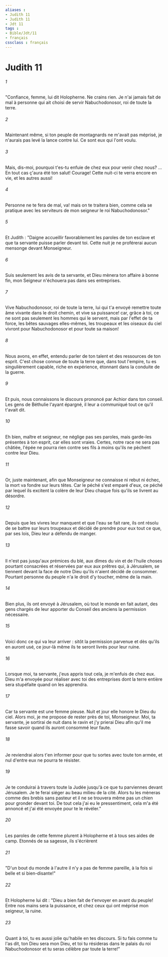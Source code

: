 ```yaml
---
aliases : 
- Judith 11
- Judith 11
- Jdt 11
tags : 
- Bible/Jdt/11
- français
cssclass : français
---
```


# Judith 11

###### 1
"Confiance, femme, lui dit Holopherne. Ne crains rien. Je n'ai jamais fait de mal à personne qui ait choisi de servir Nabuchodonosor, roi de toute la terre.
###### 2
Maintenant même, si ton peuple de montagnards ne m'avait pas méprisé, je n'aurais pas levé la lance contre lui. Ce sont eux qui l'ont voulu.
###### 3
Mais, dis-moi, pourquoi t'es-tu enfuie de chez eux pour venir chez nous? ... En tout cas ç'aura été ton salut! Courage! Cette nuit-ci te verra encore en vie, et les autres aussi!
###### 4
Personne ne te fera de mal, va! mais on te traitera bien, comme cela se pratique avec les serviteurs de mon seigneur le roi Nabuchodonosor."
###### 5
Et Judith : "Daigne accueillir favorablement les paroles de ton esclave et que ta servante puisse parler devant toi. Cette nuit je ne proférerai aucun mensonge devant Monseigneur.
###### 6
Suis seulement les avis de ta servante, et Dieu mènera ton affaire à bonne fin, mon Seigneur n'échouera pas dans ses entreprises.
###### 7
Vive Nabuchodonosor, roi de toute la terre, lui qui t'a envoyé remettre toute âme vivante dans le droit chemin, et vive sa puissance! car, grâce à toi, ce ne sont pas seulement les hommes qui le servent, mais par l'effet de ta force, les bêtes sauvages elles-mêmes, les troupeaux et les oiseaux du ciel vivront pour Nabuchodonosor et pour toute sa maison!
###### 8
Nous avons, en effet, entendu parler de ton talent et des ressources de ton esprit. C'est chose connue de toute la terre que, dans tout l'empire, tu es singulièrement capable, riche en expérience, étonnant dans la conduite de la guerre.
###### 9
Et puis, nous connaissons le discours prononcé par Achior dans ton conseil. Les gens de Béthulie l'ayant épargné, il leur a communiqué tout ce qu'il t'avait dit.
###### 10
Eh bien, maître et seigneur, ne néglige pas ses paroles, mais garde-les présentes à ton esprit, car elles sont vraies. Certes, notre race ne sera pas châtiée, l'épée ne pourra rien contre ses fils à moins qu'ils ne pèchent contre leur Dieu.
###### 11
Or, juste maintenant, afin que Monseigneur ne connaisse ni rebut ni échec, la mort va fondre sur leurs têtes. Car le péché s'est emparé d'eux, ce péché par lequel ils excitent la colère de leur Dieu chaque fois qu'ils se livrent au désordre.
###### 12
Depuis que les vivres leur manquent et que l'eau se fait rare, ils ont résolu de se battre sur leurs troupeaux et décidé de prendre pour eux tout ce que, par ses lois, Dieu leur a défendu de manger.
###### 13
Il n'est pas jusqu'aux prémices du blé, aux dîmes du vin et de l'huile choses pourtant consacrées et réservées par eux aux prêtres qui, à Jérusalem, se tiennent devant la face de notre Dieu qu'ils n'aient décidé de consommer. Pourtant personne du peuple n'a le droit d'y toucher, même de la main.
###### 14
Bien plus, ils ont envoyé à Jérusalem, où tout le monde en fait autant, des gens chargés de leur apporter du Conseil des anciens la permission nécessaire.
###### 15
Voici donc ce qui va leur arriver : sitôt la permission parvenue et dès qu'ils en auront usé, ce jour-là même ils te seront livrés pour leur ruine.
###### 16
Lorsque moi, ta servante, j'eus appris tout cela, je m'enfuis de chez eux. Dieu m'a envoyée pour réaliser avec toi des entreprises dont la terre entière sera stupéfaite quand on les apprendra.
###### 17
Car ta servante est une femme pieuse. Nuit et jour elle honore le Dieu du ciel. Alors moi, je me propose de rester près de toi, Monseigneur. Moi, ta servante, je sortirai de nuit dans le ravin et j'y prierai Dieu afin qu'il me fasse savoir quand ils auront consommé leur faute.
###### 18
Je reviendrai alors t'en informer pour que tu sortes avec toute ton armée, et nul d'entre eux ne pourra te résister.
###### 19
Je te conduirai à travers toute la Judée jusqu'à ce que tu parviennes devant Jérusalem. Je te ferai siéger au beau milieu de la cité. Alors tu les mèneras comme des brebis sans pasteur et il ne se trouvera même pas un chien pour gronder devant toi. De tout cela j'ai eu le pressentiment, cela m'a été annoncé et j'ai été envoyée pour te le révéler."
###### 20
Les paroles de cette femme plurent à Holopherne et à tous ses aides de camp. Etonnés de sa sagesse, ils s'écrièrent
###### 21
"D'un bout du monde à l'autre il n'y a pas de femme pareille, à la fois si belle et si bien-disante!"
###### 22
Et Holopherne lui dit : "Dieu a bien fait de t'envoyer en avant du peuple! Entre nos mains sera la puissance, et chez ceux qui ont méprisé mon seigneur, la ruine.
###### 23
Quant à toi, tu es aussi jolie qu'habile en tes discours. Si tu fais comme tu l'as dit, ton Dieu sera mon Dieu, et toi tu résideras dans le palais du roi Nabuchodonosor et tu seras célèbre par toute la terre!"
